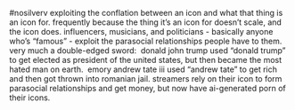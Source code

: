 #nosilverv 
exploiting the conflation between an icon and what that thing is an icon for. frequently because the thing it’s an icon for doesn’t scale, and the icon does. 
influencers, musicians, and politicians - basically anyone who’s “famous” - exploit the parasocial relationships people have to them.  
very much a double-edged sword:  donald john trump used “donald trump” to get elected as president of the united states, but then became the most hated man on earth.  emory andrew tate iii used “andrew tate” to get rich and then got thrown into romanian jail. streamers rely on their icon to form parasocial relationships and get money, but now have ai-generated porn of their icons.  
